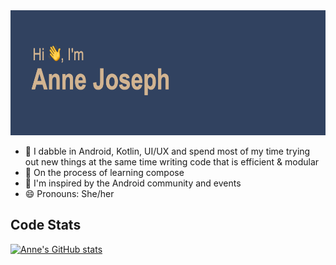 <img src="https://github.com/AnneJ17/AnneJ17.github.io/blob/master/img/header.png" alt="header" width="700" height="200"/>


<!--
**AnneJ17/AnneJ17** is a ✨ _special_ ✨ repository because its `README.md` (this file) appears on your GitHub profile.
-->

- :sparkling_heart: <t>I dabble in Android, Kotlin, UI/UX and spend most of my time trying out new things at the same time writing code that is efficient & modular
- :seedling: <t>On the process of learning compose
- :star2: <t>I'm inspired by the Android community and events
- 😄 Pronouns: <t>She/her
<!--
- 📝 [Resume](https://annej17.github.io/img/resume.pdf)
-->
  ## Code Stats
  [![Anne's GitHub stats](https://github-readme-stats.vercel.app/api?username=Annej17&hide=issues&count_private=true&show_icons=true&theme=dracula)](https://github.com/AnneJ17/github-readme-stats)

